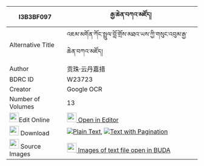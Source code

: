 |I3B3BF097|རྒྱ་ཆེན་བཀའ་མཛོད། 
| --- | --- 
|Alternative Title |འཇམ་མགོན་ཀོང་སྤྲུལ་བློ་གྲོས་མཐའ་ཡས་ཀྱི་གསུང་འབུམ་རྒྱ་ཆེན་བཀའ་མཛོད།
|Author| 贡珠·云丹嘉措
|BDRC ID | W23723
|Creator | Google OCR
|Number of Volumes| 13
|<img width="25" src="https://img.icons8.com/color/25/000000/edit-property.png">Edit Online| [<img width="25" src="https://avatars.githubusercontent.com/u/45091458?s=200&v=4"> Open in Editor](http://editor.openpecha.org/I3B3BF097)
|<img width="25" src="https://img.icons8.com/fluent/48/000000/download-2.png"/>  Download | [![](https://img.icons8.com/color/20/000000/txt.png)Plain Text](https://github.com/Openpecha/I3B3BF097/releases/download/v2/gya_chen_ka_dzo_plain_I3B3BF097.zip), [![](https://img.icons8.com/color/20/000000/txt.png)Text with Pagination](https://github.com/Openpecha/I3B3BF097/releases/download/v2/gya_chen_ka_dzo_pages_I3B3BF097.zip)
|<img width="25" src="https://img.icons8.com/plasticine/100/000000/pictures-folder.png"/>  Source Images | [<img width="25" src="https://library.bdrc.io/icons/BUDA-small.svg"> Images of text file open in BUDA](https://library.bdrc.io/show/bdr:W23723)
